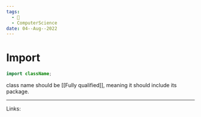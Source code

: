 ```yaml
---
tags:
  - 🌱
  - ComputerScience 
date: 04--Aug--2022
---
```


# Import

```java
import className;
```

class name should be [[Fully qualified]], meaning it should include its package.

---
Links: 